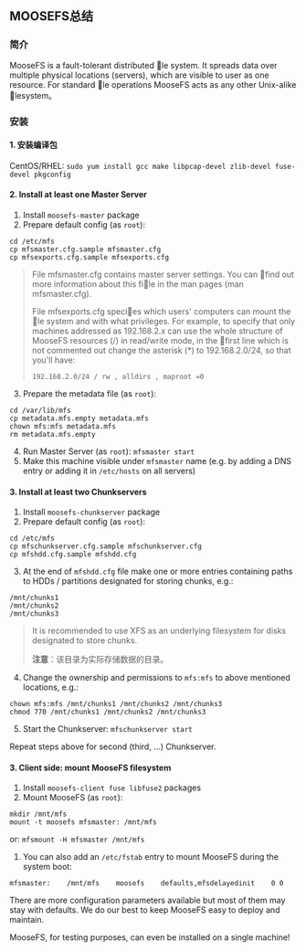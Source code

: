 ## MOOSEFS总结

### 简介

MooseFS is a fault-tolerant distributed le system. It spreads data over multiple physical
locations (servers), which are visible to user as one resource. For standard le operations
MooseFS acts as any other Unix-alike lesystem。



### 安装

#### 1. 安装编译包

CentOS/RHEL: `sudo yum install gcc make libpcap-devel zlib-devel fuse-devel pkgconfig` 

#### 2. Install at least one Master Server

1. Install `moosefs-master` package
2. Prepare default config (as `root`):

```
cd /etc/mfs
cp mfsmaster.cfg.sample mfsmaster.cfg
cp mfsexports.cfg.sample mfsexports.cfg
```

> File mfsmaster.cfg contains master server settings. You can find out more information about this file in the man pages (man mfsmaster.cfg).
>
> File mfsexports.cfg species which users' computers can mount the le system and with what
> privileges. For example, to specify that only machines addressed as 192.168.2.x can use the
> whole structure of MooseFS resources (/) in read/write mode, in the first line which is not
> commented out change the asterisk (*) to 192.168.2.0/24, so that you'll have:
>
> `192.168.2.0/24 / rw , alldirs , maproot =0`

3. Prepare the metadata file (as `root`):

```
cd /var/lib/mfs
cp metadata.mfs.empty metadata.mfs
chown mfs:mfs metadata.mfs
rm metadata.mfs.empty
```

4. Run Master Server (as `root`): `mfsmaster start`
5. Make this machine visible under `mfsmaster` name (e.g. by adding a DNS entry or adding it in `/etc/hosts` on all servers)

#### 3. Install at least two Chunkservers

1. Install `moosefs-chunkserver` package
2. Prepare default config (as `root`):

```
cd /etc/mfs
cp mfschunkserver.cfg.sample mfschunkserver.cfg
cp mfshdd.cfg.sample mfshdd.cfg
```

3. At the end of `mfshdd.cfg` file make one or more entries containing paths to HDDs / partitions designated for storing chunks, e.g.:

```
/mnt/chunks1
/mnt/chunks2
/mnt/chunks3
```

> It is recommended to use XFS as an underlying filesystem for disks designated to store chunks.
>
> **注意**：该目录为实际存储数据的目录。

4. Change the ownership and permissions to `mfs:mfs` to above mentioned locations, e.g.:

```
chown mfs:mfs /mnt/chunks1 /mnt/chunks2 /mnt/chunks3
chmod 770 /mnt/chunks1 /mnt/chunks2 /mnt/chunks3
```

5. Start the Chunkserver: `mfschunkserver start`

Repeat steps above for second (third, ...) Chunkserver.

#### 3. Client side: mount MooseFS filesystem

1. Install `moosefs-client fuse libfuse2` packages
2. Mount MooseFS (as `root`):

```
mkdir /mnt/mfs
mount -t moosefs mfsmaster: /mnt/mfs
```

or: `mfsmount -H mfsmaster /mnt/mfs`

1. You can also add an `/etc/fstab` entry to mount MooseFS during the system boot:

```
mfsmaster:    /mnt/mfs    moosefs    defaults,mfsdelayedinit    0 0
```

There are more configuration parameters available but most of them  may stay with defaults. We do our best to keep MooseFS easy to deploy  and maintain.

MooseFS, for testing purposes, can even be installed on a single machine!

